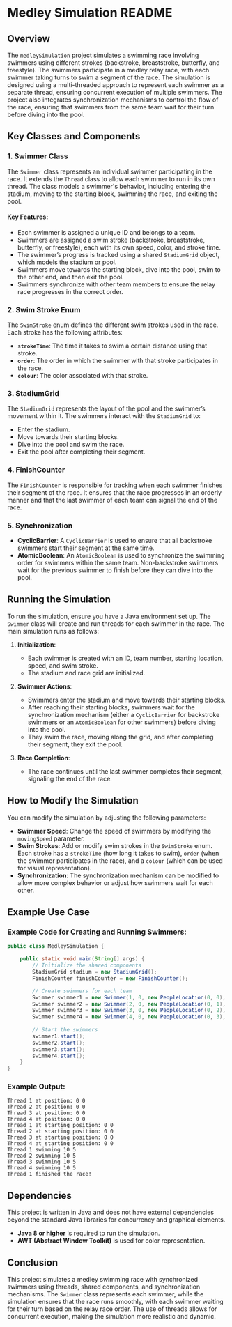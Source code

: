 # Medley Simulation README

## Overview

The `medleySimulation` project simulates a swimming race involving swimmers using different strokes (backstroke, breaststroke, butterfly, and freestyle). The swimmers participate in a medley relay race, with each swimmer taking turns to swim a segment of the race. The simulation is designed using a multi-threaded approach to represent each swimmer as a separate thread, ensuring concurrent execution of multiple swimmers. The project also integrates synchronization mechanisms to control the flow of the race, ensuring that swimmers from the same team wait for their turn before diving into the pool.

## Key Classes and Components

### 1. **Swimmer Class**

The `Swimmer` class represents an individual swimmer participating in the race. It extends the `Thread` class to allow each swimmer to run in its own thread. The class models a swimmer's behavior, including entering the stadium, moving to the starting block, swimming the race, and exiting the pool.

#### Key Features:
- Each swimmer is assigned a unique ID and belongs to a team.
- Swimmers are assigned a swim stroke (backstroke, breaststroke, butterfly, or freestyle), each with its own speed, color, and stroke time.
- The swimmer’s progress is tracked using a shared `StadiumGrid` object, which models the stadium or pool.
- Swimmers move towards the starting block, dive into the pool, swim to the other end, and then exit the pool.
- Swimmers synchronize with other team members to ensure the relay race progresses in the correct order.

### 2. **Swim Stroke Enum**

The `SwimStroke` enum defines the different swim strokes used in the race. Each stroke has the following attributes:
- **`strokeTime`**: The time it takes to swim a certain distance using that stroke.
- **`order`**: The order in which the swimmer with that stroke participates in the race.
- **`colour`**: The color associated with that stroke.

### 3. **StadiumGrid**

The `StadiumGrid` represents the layout of the pool and the swimmer’s movement within it. The swimmers interact with the `StadiumGrid` to:
- Enter the stadium.
- Move towards their starting blocks.
- Dive into the pool and swim the race.
- Exit the pool after completing their segment.

### 4. **FinishCounter**

The `FinishCounter` is responsible for tracking when each swimmer finishes their segment of the race. It ensures that the race progresses in an orderly manner and that the last swimmer of each team can signal the end of the race.

### 5. **Synchronization**

- **CyclicBarrier**: A `CyclicBarrier` is used to ensure that all backstroke swimmers start their segment at the same time.
- **AtomicBoolean**: An `AtomicBoolean` is used to synchronize the swimming order for swimmers within the same team. Non-backstroke swimmers wait for the previous swimmer to finish before they can dive into the pool.

## Running the Simulation

To run the simulation, ensure you have a Java environment set up. The `Swimmer` class will create and run threads for each swimmer in the race. The main simulation runs as follows:

1. **Initialization**: 
   - Each swimmer is created with an ID, team number, starting location, speed, and swim stroke.
   - The stadium and race grid are initialized.
   
2. **Swimmer Actions**: 
   - Swimmers enter the stadium and move towards their starting blocks.
   - After reaching their starting blocks, swimmers wait for the synchronization mechanism (either a `CyclicBarrier` for backstroke swimmers or an `AtomicBoolean` for other swimmers) before diving into the pool.
   - They swim the race, moving along the grid, and after completing their segment, they exit the pool.
   
3. **Race Completion**: 
   - The race continues until the last swimmer completes their segment, signaling the end of the race.

## How to Modify the Simulation

You can modify the simulation by adjusting the following parameters:

- **Swimmer Speed**: Change the speed of swimmers by modifying the `movingSpeed` parameter.
- **Swim Strokes**: Add or modify swim strokes in the `SwimStroke` enum. Each stroke has a `strokeTime` (how long it takes to swim), `order` (when the swimmer participates in the race), and a `colour` (which can be used for visual representation).
- **Synchronization**: The synchronization mechanism can be modified to allow more complex behavior or adjust how swimmers wait for each other.
  
## Example Use Case

### Example Code for Creating and Running Swimmers:

```java
public class MedleySimulation {

    public static void main(String[] args) {
        // Initialize the shared components
        StadiumGrid stadium = new StadiumGrid();
        FinishCounter finishCounter = new FinishCounter();

        // Create swimmers for each team
        Swimmer swimmer1 = new Swimmer(1, 0, new PeopleLocation(0, 0), finishCounter, 5, Swimmer.SwimStroke.Backstroke);
        Swimmer swimmer2 = new Swimmer(2, 0, new PeopleLocation(0, 1), finishCounter, 4, Swimmer.SwimStroke.Breaststroke);
        Swimmer swimmer3 = new Swimmer(3, 0, new PeopleLocation(0, 2), finishCounter, 6, Swimmer.SwimStroke.Butterfly);
        Swimmer swimmer4 = new Swimmer(4, 0, new PeopleLocation(0, 3), finishCounter, 5, Swimmer.SwimStroke.Freestyle);
        
        // Start the swimmers
        swimmer1.start();
        swimmer2.start();
        swimmer3.start();
        swimmer4.start();
    }
}
```

### Example Output:

```
Thread 1 at position: 0 0
Thread 2 at position: 0 0
Thread 3 at position: 0 0
Thread 4 at position: 0 0
Thread 1 at starting position: 0 0
Thread 2 at starting position: 0 0
Thread 3 at starting position: 0 0
Thread 4 at starting position: 0 0
Thread 1 swimming 10 5
Thread 2 swimming 10 5
Thread 3 swimming 10 5
Thread 4 swimming 10 5
Thread 1 finished the race!
```

## Dependencies

This project is written in Java and does not have external dependencies beyond the standard Java libraries for concurrency and graphical elements.

- **Java 8 or higher** is required to run the simulation.
- **AWT (Abstract Window Toolkit)** is used for color representation.

## Conclusion

This project simulates a medley swimming race with synchronized swimmers using threads, shared components, and synchronization mechanisms. The `Swimmer` class represents each swimmer, while the simulation ensures that the race runs smoothly, with each swimmer waiting for their turn based on the relay race order. The use of threads allows for concurrent execution, making the simulation more realistic and dynamic.
